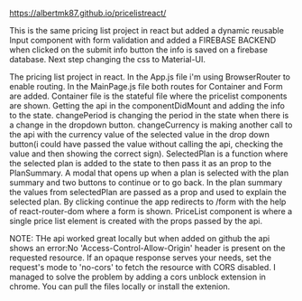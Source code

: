 https://albertmk87.github.io/pricelistreact/

This is the same pricing list project in react but added a dynamic reusable Input component with form validation and added a FIREBASE BACKEND when clicked on the submit info button the info is saved on a firebase database. Next step changing the css to Material-UI.


The pricing list project in react. In the App.js file i'm using BrowserRouter to enable routing. In the MainPage.js file both routes for Container and Form are added. Container file is the stateful file where the pricelist components are shown. Getting the api in the componentDidMount and adding the info to the state. changePeriod is changing the period in the state when there is a change in the dropdown button. changeCurrency is making another call to the api with the currency value of the selected value in the drop down button(i could have passed the value without calling the api, checking the value and then showing the correct sign). SelectedPlan is a function where the selected plan is added to the state to then pass it as an prop to the PlanSummary. A modal that opens up when a plan is selected with the plan summary and two buttons to continue or to go back. In the plan summary the values from selectedPlan are passed as a prop and used to explain the selected plan. By clicking continue the app redirects to /form with the help of react-router-dom where a form is shown. PriceList component is where a single price list element is created with the props passed by the api.

NOTE: THe api worked great locally but when added on github the api shows an error:No 'Access-Control-Allow-Origin' header is present on the requested resource. If an opaque response serves your needs, set the request's mode to 'no-cors' to fetch the resource with CORS disabled. I managed to solve the problem by adding a cors unblock extension in chrome. You can pull the files locally or install the extenion.
